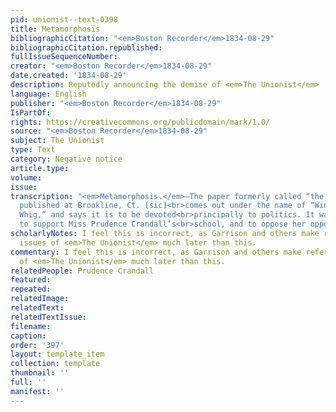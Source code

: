 ```yaml
---
pid: unionist--text-0398
title: Metamorphosis
bibliographicCitation: "<em>Boston Recorder</em>1834-08-29"
bibliographicCitation.republished: 
fullIssueSequenceNumber: 
creator: "<em>Boston Recorder</em>1834-08-29"
date.created: '1834-08-29'
description: Reputedly announcing the demise of <em>The Unionist</em>
language: English
publisher: "<em>Boston Recorder</em>1834-08-29"
IsPartOf: 
rights: https://creativecommons.org/publicdomain/mark/1.0/
source: "<em>Boston Recorder</em>1834-08-29"
subject: The Unionist
type: Text
category: Negative notice
article.type: 
volume: 
issue: 
transcription: "<em>Metamorphosis.</em>—The paper formerly called “the Unionist,”
  published at Brookline, Ct. [sic]<br>comes out under the name of “Windham County
  Whig,” and says it is to be devoted<br>principally to politics. It was established
  to support Miss Prudence Crandall’s<br>school, and to oppose her opposers.<br>"
scholarlyNotes: I feel this is incorrect, as Garrison and others make reference to
  issues of <em>The Unionist</em> much later than this.
commentary: I feel this is incorrect, as Garrison and others make reference to issues
  of <em>The Unionist</em> much later than this.
relatedPeople: Prudence Crandall
featured: 
repeated: 
relatedImage: 
relatedText: 
relatedTextIssue: 
filename: 
caption: 
order: '397'
layout: template_item
collection: template
thumbnail: ''
full: ''
manifest: ''
---
```

